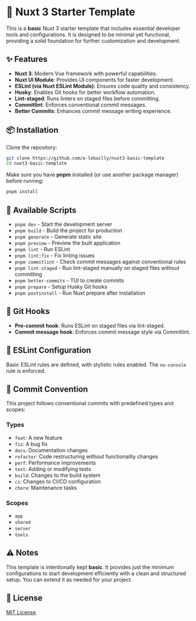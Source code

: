 # 🚀 Nuxt 3 Starter Template

This is a **basic** Nuxt 3 starter template that includes essential developer tools and configurations. It is designed to be minimal yet functional, providing a solid foundation for further customization and development.

## ✨ Features

- **Nuxt 3**: Modern Vue framework with powerful capabilities.
- **Nuxt UI Module**: Provides UI components for faster development.
- **ESLint (via Nuxt ESLint Module)**: Ensures code quality and consistency.
- **Husky**: Enables Git hooks for better workflow automation.
- **Lint-staged**: Runs linters on staged files before committing.
- **Commitlint**: Enforces conventional commit messages.
- **Better Commits**: Enhances commit message writing experience.

## 📦 Installation

Clone the repository:

```sh
git clone https://github.com/a-lebailly/nuxt3-basic-template
cd nuxt3-basic-template
```

Make sure you have **pnpm** installed (or use another package manager) before running:

```sh
pnpm install
```

## 🔧 Available Scripts

- `pnpm dev` - Start the development server
- `pnpm build` - Build the project for production
- `pnpm generate` - Generate static site
- `pnpm preview` - Preview the built application
- `pnpm lint` - Run ESLint
- `pnpm lint:fix` - Fix linting issues
- `pnpm commitlint` - Check commit messages against conventional rules
- `pnpm lint-staged` - Run lint-staged manually on staged files without committing
- `pnpm better-commits` - TUI to create commits
- `pnpm prepare` - Setup Husky Git hooks
- `pnpm postinstall` - Run Nuxt prepare after installation

## 🔗 Git Hooks

- **Pre-commit hook**: Runs ESLint on staged files via lint-staged.
- **Commit message hook**: Enforces commit message style via Commitlint.

## 🎨 ESLint Configuration

Basic ESLint rules are defined, with stylistic rules enabled. The `no-console` rule is enforced.

## 📝 Commit Convention

This project follows conventional commits with predefined types and scopes:

### Types

- `feat`: A new feature
- `fix`: A bug fix
- `docs`: Documentation changes
- `refactor`: Code restructuring without functionality changes
- `perf`: Performance improvements
- `test`: Adding or modifying tests
- `build`: Changes to the build system
- `ci`: Changes to CI/CD configuration
- `chore`: Maintenance tasks

### Scopes

- `app`
- `shared`
- `server`
- `tools`

## ⚠️ Notes

This template is intentionally kept **basic**. It provides just the minimum configurations to start development efficiently with a clean and structured setup. You can extend it as needed for your project.

## 📜 License

[MIT License](./LICENSE)

